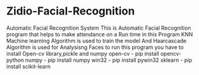 # Zidio-Facial-Recognition
Automatic Facial Recognition System
This is Automatic Facial Recognition program that helps to make attendance on a Run time 
in this Program KNN Machine learning Algorithm is used to train the model 
And Haarcascade Algorithm is used for Analysisng Faces 
 to run this program you have to install Open-cv library,pickle and numpy 
 open-cv - pip install opencv-python
 numpy - pip install numpy
 win32 - pip install pywin32
 sklearn - pip install scikit-learn
